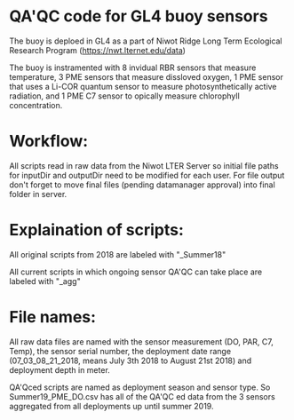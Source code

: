 # QA'QC code for GL4 buoy sensors 
The buoy is deploed in GL4 as a part of Niwot Ridge Long Term Ecological Research Program (https://nwt.lternet.edu/data)

The buoy is instramented with 8 invidual RBR sensors that measure temperature, 3 PME sensors that measure dissloved oxygen, 1 PME sensor that uses a Li-COR quantum sensor to measure photosynthetically active radiation, and 1 PME C7 sensor to opically measure chlorophyll concentration. 

# Workflow:
All scripts read in raw data from the Niwot LTER Server so initial file paths for inputDir and outputDir need to be modified for each user. For file output don't forget to move final files (pending datamanager approval) into final folder in server.

# Explaination of scripts:
  All original scripts from 2018 are labeled with "_Summer18"
  
  All current scripts in which ongoing sensor QA'QC can take place are labeled with "_agg"
  
# File names:
All raw data files are named with the sensor measurement (DO, PAR, C7, Temp), the sensor serial number, the deployment date range (07_03_08_21_2018, means July 3th 2018 to August 21st 2018) and deployment depth in meter. 

QA'Qced scripts are named as deployment season and sensor type. So Summer19_PME_DO.csv has all of the QA'QC ed data from the 3 sensors aggregated from all deployments up until summer 2019. 

